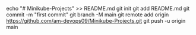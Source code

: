 echo "# Minikube-Projects" >> README.md
git init
git add README.md
git commit -m "first commit"
git branch -M main
git remote add origin https://github.com/am-devops09/Minikube-Projects.git
git push -u origin main